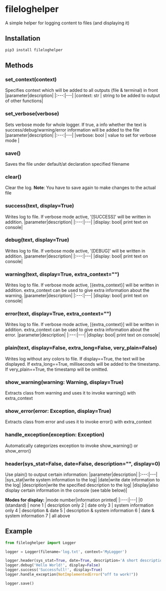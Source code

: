# fileloghelper

A simple helper for logging content to files (and displaying it)

## Installation

```bash
pip3 install fileloghelper
```

## Methods

### set_context(context)

Specifies context which will be added to all outputs (file & terminal) in front
|parameter|description|
|:---:|---|
|context: str | string to be added to output of other functions|

### set_verbose(verbose)

Sets verbose mode for whole logger. If true, a info whether the text is success/debug/warning/error information will be added to the file
|parameter|description|
|:---:|---|
|verbose: bool | value to set for verbose mode |

### save()

Saves the file under default/at declaration specified filename

### clear()

Clear the log. **Note**: You have to save again to make changes to the actual file

### success(text, display=True)

Writes log to file. If verbose mode active, '[SUCCESS]' will be written in addition.
|parameter|description|
|:---:|---|
|display: bool| print text on console|

### debug(text, display=True)

Writes log to file. If verbose mode active, '[DEBUG]' will be written in addition.
|parameter|description|
|:---:|---|
|display: bool| print text on console|

### warning(text, display=True, extra_context="")

Writes log to file. If verbose mode active, [{extra_context}] will be written in addition. extra_context can be used to give extra information about the warning.
|parameter|description|
|:---:|---|
|display: bool| print text on console|

### error(text, display=True, extra_context="")

Writes log to file. If verbose mode active, [{extra_context}] will be written in addition. extra_context can be used to give extra information about the error.
|parameter|description|
|:---:|---|
|display: bool| print text on console|

### plain(text, display=False, extra_long=False, very_plain=False)

Writes log without any colors to file. If display==True, the text will be displayed. If extra_long==True, milliseconds will be added to the timestamp. If very_plain==True, the timestamp will be omitted.

### show_warning(warning: Warning, display=True)

Extracts class from warning and uses it to invoke warning() with extra_context

### show_error(error: Exception, display=True)

Extracts class from error and uses it to invoke error() with extra_context

### handle_exception(exception: Exception)

Automatically categorizes exception to invoke show_warning() or show_error()

### header(sys_stat=False, date=False, description="", display=0)

Use plain() to output certain information:
|parameter|description|
|:---:|---|
|sys_stat|write system information to the log|
|date|write date information to the log|
|description|write the specified description to the log|
|display|also display certain information in the console (see table below)|

**Modes for display:**
|mode number|information printed|
|:---:|---|
|0 (standard) | none
1 | description only
2 | date only
3 | system information only
4 | description & date
5 | description & system information
6 | date & system information
7 | all above

## Example

```python
from fileloghelper import Logger

logger = Logger(filename='log.txt', context='MyLogger')

logger.header(sys_stat=True, date=True, description='A short description', display=7)
logger.debug('Hello World!', display=False)
logger.success('Successfull!', display=True)
logger.handle_exception(NotImplementedError("off to work!"))

logger.save()
```
